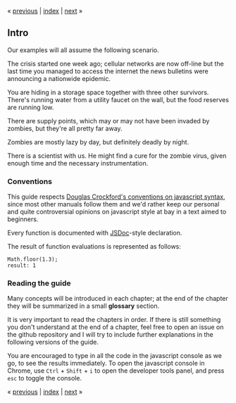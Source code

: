 « [previous](https://github.com/cbrandolino/the_fun_in_functions)
| [index](https://github.com/cbrandolino/the_fun_in_functions)
| [next](https://github.com/cbrandolino/the_fun_in_functions/blob/master/markdown/c1.md) »


## Intro

Our examples will all assume the following scenario.

The crisis started one week ago; cellular networks are now off-line but the last time 
you managed to access the internet the news bulletins were announcing a nationwide epidemic.

You are hiding in a storage space together with three other survivors. There's running 
water from a utility faucet on the wall, but the food reserves are running low.

There are supply points, which may or may not have been invaded by zombies, but they're 
all pretty far away. 

Zombies are mostly lazy by day, but definitely deadly by night.

There is a scientist with us. He might find a cure for the zombie virus, given enough 
time and the necessary instrumentation.

### Conventions

This guide respects [Douglas Crockford's conventions on javascript syntax](http://javascript.crockford.com/code.html), since most other manuals follow
them and we'd rather keep our personal and quite controversial opinions on
javascript style at bay in a text aimed to beginners.

Every function is documented with [JSDoc](http://usejsdoc.org/)-style 
declaration.

The result of function evaluations is represented as follows:

    Math.floor(1.3);
    result: 1

### Reading the guide

Many concepts will be introduced in each chapter; at the end of the chapter they will be summarized in a small **glossary** section.

It is very important to read the chapters in order. If there is still 
something you don't understand at the end of a chapter, feel free to open an
issue on the github repository and I will try to include further explanations
in the following versions of the guide.

You are encouraged to type in all the code in the javascript console as we go, 
to see the results immediately. To open the javascript console in Chrome, 
use `Ctrl` + `Shift` + `i` to open the developer tools panel, and press `esc`
to toggle the console.


« [previous](https://github.com/cbrandolino/the_fun_in_functions)
| [index](https://github.com/cbrandolino/the_fun_in_functions)
| [next](https://github.com/cbrandolino/the_fun_in_functions/blob/master/markdown/c1.md) »
